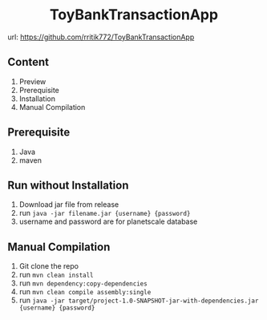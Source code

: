 <h1 align="center">
ToyBankTransactionApp
</h1>

url: https://github.com/rritik772/ToyBankTransactionApp

## Content
1. Preview
3. Prerequisite 
3. Installation
4. Manual Compilation

## Prerequisite
1. Java
2. maven 
## Run without Installation
1. Download jar file from release
2. run `java -jar filename.jar {username} {password}`
3. username and password are for planetscale database

## Manual Compilation
1. Git clone the repo
2. run `mvn clean install`
3. run `mvn dependency:copy-dependencies`
4. run `mvn clean compile assembly:single`
5. run `java -jar target/project-1.0-SNAPSHOT-jar-with-dependencies.jar {username} {password}` 
